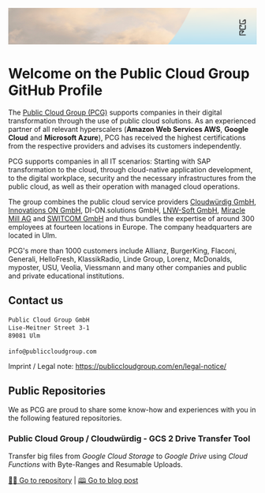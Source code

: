 ![Header Image](https://github.com/Public-Cloud-Group/.github/raw/main/profile/img/logo.png)
# Welcome on the Public Cloud Group GitHub Profile
The [Public Cloud Group (PCG)](https://publiccloudgroup.com/) supports companies in their digital transformation through the use of public cloud solutions. As an experienced partner of all relevant hyperscalers (**Amazon Web Services AWS**, **Google Cloud** and **Microsoft Azure**), PCG has received the highest certifications from the respective providers and advises its customers independently. 

PCG supports companies in all IT scenarios: Starting with SAP transformation to the cloud, through cloud-native application development, to the digital workplace, security and the necessary infrastructures from the public cloud, as well as their operation with managed cloud operations. 

The group combines the public cloud service providers [Cloudwürdig GmbH](https://cloudwuerdig.com/), [Innovations ON GmbH](https://innovations-on.com/), DI-ON.solutions GmbH, [LNW-Soft GmbH](https://lnwsoft.de/en/), [Miracle Mill AG](https://miraclemill.com/) and [SWITCOM GmbH](https://switcom.de/) and thus bundles the expertise of around 300 employees at fourteen locations in Europe. The company headquarters are located in Ulm. 

PCG's more than 1000 customers include Allianz, BurgerKing, Flaconi, Generali, HelloFresh, KlassikRadio, Linde Group, Lorenz, McDonalds, myposter, USU, Veolia, Viessmann and many other companies and public and private educational institutions. 

## Contact us
```
Public Cloud Group GmbH 
Lise-Meitner Street 3-1 
89081 Ulm 

info@publiccloudgroup.com 
```
Imprint / Legal note: https://publiccloudgroup.com/en/legal-notice/

## Public Repositories
We as PCG are proud to share some know-how and experiences with you in the following featured repositories.

### Public Cloud Group / Cloudwürdig - GCS 2 Drive Transfer Tool
Transfer big files from _Google Cloud Storage_ to _Google Drive_ using _Cloud Functions_ with Byte-Ranges and Resumable Uploads.

[👨‍💻 Go to repository](pcg-public-tools-gcs2drive) | [🕮 Go to blog post](https://cloudwuerdig.com/grosse-dateien-von-google-cloud-storage-zu-google-drive-uebertragen/)
